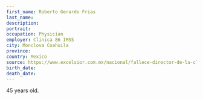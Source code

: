 ```yaml
---
first_name: Roberto Gerardo Frias
last_name: 
description: 
portrait: 
occupation: Physician
employer: Clinica 86 IMSS
city: Monclova Coahuila
province: 
country: Mexico
source: https://www.excelsior.com.mx/nacional/fallece-director-de-la-clinica-86-del-imss-en-monclova-por-covid-19/1377552
birth_date: 
death_date: 
---
```


45 years old.